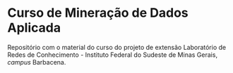 # Curso de Mineração de Dados Aplicada

Repositório com o material do curso do projeto de extensão Laboratório de Redes de Conhecimento - Instituto Federal do Sudeste de Minas Gerais, *campus* Barbacena.
